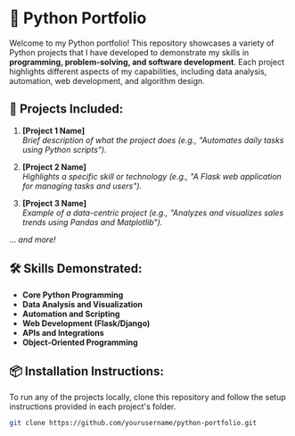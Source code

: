 # 🐍 Python Portfolio  

Welcome to my Python portfolio! This repository showcases a variety of Python projects that I have developed to demonstrate my skills in **programming, problem-solving, and software development**. Each project highlights different aspects of my capabilities, including data analysis, automation, web development, and algorithm design.

## 🚀 Projects Included:
1. **[Project 1 Name]**  
   *Brief description of what the project does (e.g., "Automates daily tasks using Python scripts").*  

2. **[Project 2 Name]**  
   *Highlights a specific skill or technology (e.g., "A Flask web application for managing tasks and users").*  

3. **[Project 3 Name]**  
   *Example of a data-centric project (e.g., "Analyzes and visualizes sales trends using Pandas and Matplotlib").*  

... *and more!*  

## 🛠️ Skills Demonstrated:
- **Core Python Programming**  
- **Data Analysis and Visualization**  
- **Automation and Scripting**  
- **Web Development (Flask/Django)**  
- **APIs and Integrations**  
- **Object-Oriented Programming**  

## 📦 Installation Instructions:
To run any of the projects locally, clone this repository and follow the setup instructions provided in each project's folder.

```bash
git clone https://github.com/yourusername/python-portfolio.git
